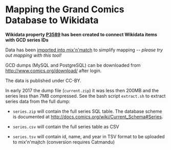 # Mapping the Grand Comics Database to Wikidata

**Wikidata property [P3589](https://www.wikidata.org/wiki/Property:P3589) has been created to connect Wikidata items with GCD series IDs**

Data has been [imported into mix'n'match](https://tools.wmflabs.org/mix-n-match/?mode=catalog&catalog=378&show_autoq=1) to simplify mapping -- *please try out mapping with this tool!*

GCD dumps (MySQL and PostgreSQL) can be downloaded from
<http://www.comics.org/download/> after login.

The data is published under CC-BY.

In early 2017 the dump file (`current.zip`) it was less then 200MB and the
series less than 7MB compressed. See the bash script `extract.sh` to extract
series data from the full dump:

* `series.zip` will contain the full series SQL table. The database scheme is documented at <http://docs.comics.org/wiki/Current_Schema#Series>.

* `series.csv` will contain the full series table as CSV

* `series.tsv` will contain id, name, and year in TSV format to be uploaded to mix'n'majtch (conversion requires Catmandu)

